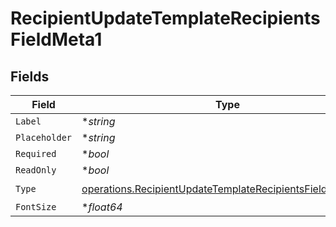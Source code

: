 # RecipientUpdateTemplateRecipientsFieldMeta1


## Fields

| Field                                                                                                                                  | Type                                                                                                                                   | Required                                                                                                                               | Description                                                                                                                            |
| -------------------------------------------------------------------------------------------------------------------------------------- | -------------------------------------------------------------------------------------------------------------------------------------- | -------------------------------------------------------------------------------------------------------------------------------------- | -------------------------------------------------------------------------------------------------------------------------------------- |
| `Label`                                                                                                                                | **string*                                                                                                                              | :heavy_minus_sign:                                                                                                                     | N/A                                                                                                                                    |
| `Placeholder`                                                                                                                          | **string*                                                                                                                              | :heavy_minus_sign:                                                                                                                     | N/A                                                                                                                                    |
| `Required`                                                                                                                             | **bool*                                                                                                                                | :heavy_minus_sign:                                                                                                                     | N/A                                                                                                                                    |
| `ReadOnly`                                                                                                                             | **bool*                                                                                                                                | :heavy_minus_sign:                                                                                                                     | N/A                                                                                                                                    |
| `Type`                                                                                                                                 | [operations.RecipientUpdateTemplateRecipientsFieldMetaType](../../models/operations/recipientupdatetemplaterecipientsfieldmetatype.md) | :heavy_check_mark:                                                                                                                     | N/A                                                                                                                                    |
| `FontSize`                                                                                                                             | **float64*                                                                                                                             | :heavy_minus_sign:                                                                                                                     | N/A                                                                                                                                    |